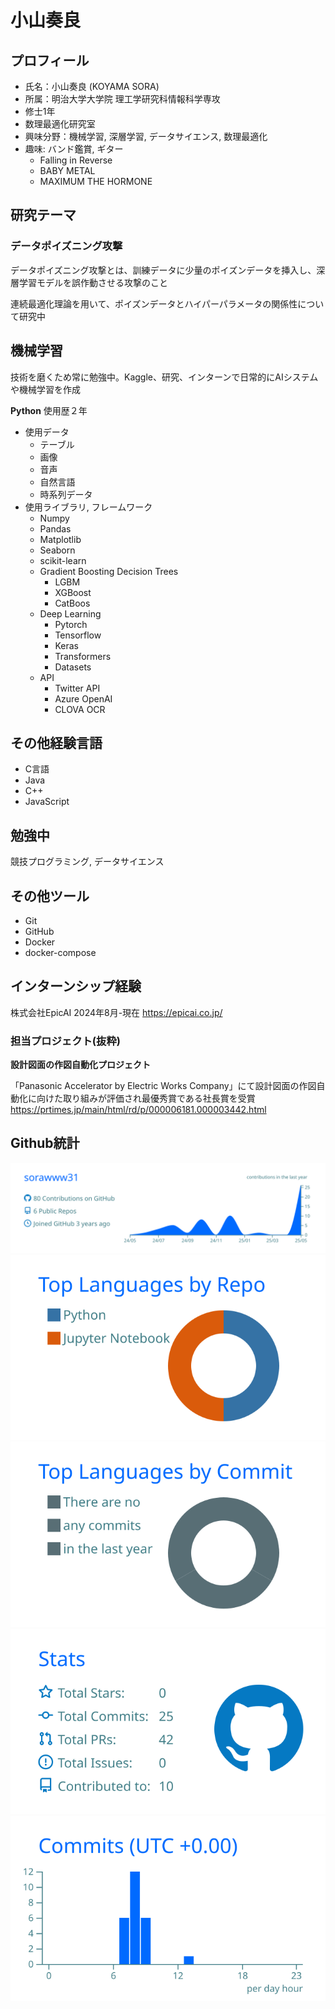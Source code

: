 # 小山奏良
## プロフィール
- 氏名：小山奏良 (KOYAMA SORA)
- 所属：明治大学大学院 理工学研究科情報科学専攻
- 修士1年
- 数理最適化研究室
- 興味分野：機械学習, 深層学習, データサイエンス, 数理最適化
- 趣味: バンド鑑賞, ギター
  - Falling in Reverse
  - BABY METAL
  - MAXIMUM THE HORMONE

## 研究テーマ
### データポイズニング攻撃
データポイズニング攻撃とは、訓練データに少量のポイズンデータを挿入し、深層学習モデルを誤作動させる攻撃のこと

連続最適化理論を用いて、ポイズンデータとハイパーパラメータの関係性について研究中

## 機械学習
技術を磨くため常に勉強中。Kaggle、研究、インターンで日常的にAIシステムや機械学習を作成

**Python** 使用歴２年
- 使用データ
  + テーブル
  + 画像
  + 音声
  + 自然言語
  + 時系列データ
- 使用ライブラリ, フレームワーク
    + Numpy
    + Pandas
    + Matplotlib
    + Seaborn
    + scikit-learn
    + Gradient Boosting Decision Trees
      + LGBM
      + XGBoost
      + CatBoos
    + Deep Learning
      + Pytorch
      + Tensorflow
      + Keras
      + Transformers
      + Datasets
    + API
      + Twitter API
      + Azure OpenAI
      + CLOVA OCR
## その他経験言語
+ C言語
+ Java
+ C++
+ JavaScript
  
## 勉強中
競技プログラミング, データサイエンス

## その他ツール
+ Git
+ GitHub
+ Docker
+ docker-compose

## インターンシップ経験
株式会社EpicAI 2024年8月-現在
https://epicai.co.jp/

### 担当プロジェクト(抜粋)
**設計図面の作図自動化プロジェクト**

「Panasonic Accelerator by Electric Works Company」にて設計図面の作図自動化に向けた取り組みが評価され最優秀賞である社長賞を受賞
https://prtimes.jp/main/html/rd/p/000006181.000003442.html
## Github統計
[![](profile-summary-card-output/transparent/0-profile-details.svg)](https://github.com/vn7n24fzkq/github-profile-summary-cards)
[![](profile-summary-card-output/transparent/1-repos-per-language.svg)](https://github.com/vn7n24fzkq/github-profile-summary-cards) [![](profile-summary-card-output/transparent/2-most-commit-language.svg)](https://github.com/vn7n24fzkq/github-profile-summary-cards)
[![](profile-summary-card-output/transparent/3-stats.svg)](https://github.com/vn7n24fzkq/github-profile-summary-cards) [![](profile-summary-card-output/transparent/4-productive-time.svg)](https://github.com/vn7n24fzkq/github-profile-summary-cards)
